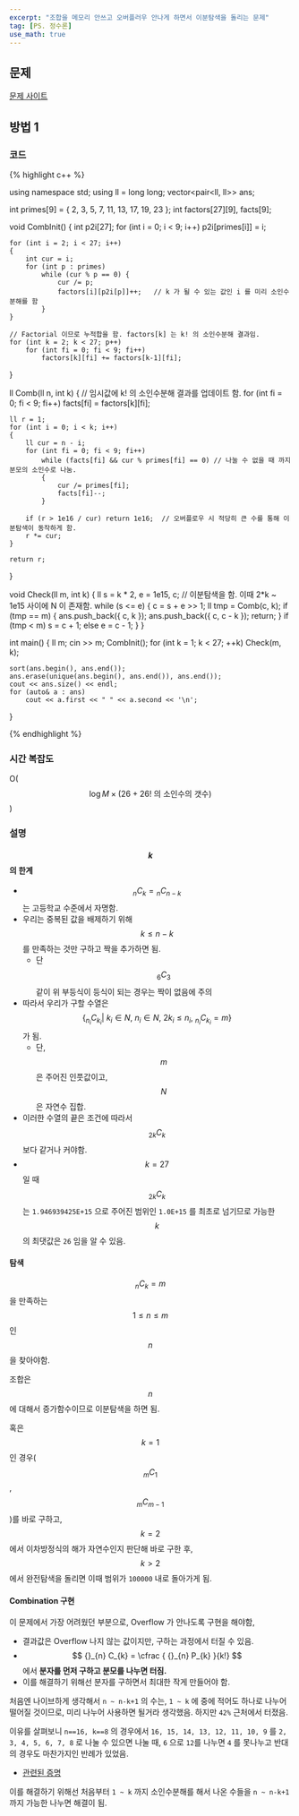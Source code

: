 ```yaml
---
excerpt: "조합을 메모리 안쓰고 오버플러우 안나게 하면서 이분탐색을 돌리는 문제"
tag: [PS. 정수론]
use_math: true
---
```


## 문제

[문제 사이트](https://www.acmicpc.net/problem/3651)

## 방법 1

### 코드

{% highlight c++ %}

using namespace std;
using ll = long long;
vector<pair<ll, ll>> ans;

int primes[9] = { 2, 3, 5, 7, 11, 13, 17, 19, 23 };
int factors[27][9], facts[9];

void CombInit()
{
    int p2i[27];
    for (int i = 0; i < 9; i++)
        p2i[primes[i]] = i;

    for (int i = 2; i < 27; i++)
    {
        int cur = i;
        for (int p : primes)
            while (cur % p == 0) {
                cur /= p;
                factors[i][p2i[p]]++;   // k 가 될 수 있는 값인 i 를 미리 소인수분해를 함
            }
    }
    
    // Factorial 이므로 누적합을 함. factors[k] 는 k! 의 소인수분해 결과임.
    for (int k = 2; k < 27; p++)
    	for (int fi = 0; fi < 9; fi++)
    		factors[k][fi] += factors[k-1][fi];
}

ll Comb(ll n, int k)
{
	// 임시값에 k! 의 소인수분해 결과를 업데이트 함.
    for (int fi = 0; fi < 9; fi++)
        facts[fi] = factors[k][fi];

    ll r = 1;
    for (int i = 0; i < k; i++)
    {
        ll cur = n - i;
        for (int fi = 0; fi < 9; fi++)
            while (facts[fi] && cur % primes[fi] == 0) // 나눌 수 없을 때 까지 분모의 소인수로 나눔.
            {
                cur /= primes[fi];
                facts[fi]--;
            }
       
        if (r > 1e16 / cur) return 1e16;  // 오버플로우 시 적당히 큰 수를 통해 이분탐색이 동작하게 함. 
        r *= cur;
    }
    
    return r;
}

void Check(ll m, int k)
{
    ll s = k * 2, e = 1e15, c;  // 이분탐색을 함. 이때 2*k ~ 1e15 사이에 N 이 존재함.
    while (s <= e)
    {
        c = s + e >> 1;
        ll tmp = Comb(c, k);
        if (tmp == m)
        {
            ans.push_back({ c, k });
            ans.push_back({ c, c - k });
            return;
        }
        if (tmp < m) s = c + 1;
        else e = c - 1;
    }
}

int main()
{
    ll m;
    cin >> m;
    CombInit();
    for (int k = 1; k < 27; ++k)
        Check(m, k);

    sort(ans.begin(), ans.end());
    ans.erase(unique(ans.begin(), ans.end()), ans.end());
    cout << ans.size() << endl;
    for (auto& a : ans)
        cout << a.first << " " << a.second << '\n';
}

{% endhighlight %}


### 시간 복잡도

O($$\log{M} \times (26 + 26!\text{ 의 소인수의 갯수})$$)


### 설명

#### $$k$$ 의 한계
+ $${}_{n} C_{k} = {}_{n} C_{n-k}$$ 는 고등학교 수준에서 자명함.
+ 우리는 중복된 값을 배제하기 위해  $$k \leq n - k$$ 를 만족하는 것만 구하고 짝을 추가하면 됨.
  + 단  $$ {}_{6} C_{3} $$ 같이 위 부등식이 등식이 되는 경우는 짝이 없음에 주의 
+ 따라서 우리가 구할 수열은 $$\left\{ {}_{n_i} C_{k_i} \vert \  k_i \in N,\ n_i \in N,\ 2k_i \leq n_i ,\ {}_{n_i} C_{k_i} = m \right\}$$ 가 됨.
  + 단, $$m$$ 은 주어진 인풋값이고, $$N$$ 은 자연수 집합.
+ 이러한 수열의 끝은 조건에 따라서 $$ {}_{2k} C_{k} $$ 보다 같거나 커야함.
+ $$k=27$$ 일 때 $$ {}_{2k} C_{k}$$ 는 ```1.946939425E+15``` 으로 주어진 범위인 ```1.0E+15``` 를 최초로 넘기므로 가능한 $$k$$ 의 최댓값은 ```26``` 임을 알 수 있음.


#### 탐색

$$  {}_{n} C_{k} = m $$ 을 만족하는 $$1 \leq n \leq m$$ 인 $$n$$ 을 찾아야함.

조합은 $$n$$ 에 대해서 증가함수이므로 이분탐색을 하면 됨.

혹은 $$k=1$$ 인 경우($$  {}_{m} C_{1} $$, $$  {}_{m} C_{m-1} $$ )를 바로 구하고, $$k=2$$ 에서 이차방정식의 해가 자연수인지 판단해 바로 구한 후, $$k > 2$$ 에서 완전탐색을 돌리면 이때 범위가 ```100000``` 내로 돌아가게 됨.


#### Combination 구현

이 문제에서 가장 어려웠던 부분으로, Overflow 가 안나도록 구현을 해야함,
+ 결과값은 Overflow 나지 않는 값이지만, 구하는 과정에서 터질 수 있음.
+ $$ {}_{n} C_{k} = \cfrac { {}_{n} P_{k} }{k!} $$ 에서 __분자를 먼저 구하고 분모를 나누면 터짐.__
+ 이를 해결하기 위해선 분자를 구하면서 최대한 작게 만들어야 함.

처음엔 나이브하게 생각해서 ```n ~ n-k+1``` 의 수는, ```1 ~ k``` 에 중에 적어도 하나로 나누어 떨어질 것이므로, 미리 나누어 사용하면 될거라 생각했음. 하지만 ```42%``` 근처에서 터졌음. 

이유를 살펴보니 ```n==16, k==8``` 의 경우에서 ```16, 15, 14, 13, 12, 11, 10, 9``` 를 ```2, 3, 4, 5, 6, 7, 8``` 로 나눌 수 있으면 나눌 때, ```6``` 으로 ```12```를 나누면 ```4```  를 못나누고 반대의 경우도 마찬가지인 반례가 있었음. 
+ [관련된 증명](https://cubane.tistory.com/8)

이를 해결하기 위해선 처음부터 ```1 ~ k``` 까지 소인수분해를 해서 나온 수들을 ```n ~ n-k+1``` 까지 가능한 나누면 해결이 됨.

